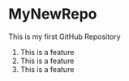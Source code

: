 # MyNewRepo
This is my first GitHub Repository
1. This is a feature
2. This is a feature
3. This is a feature
